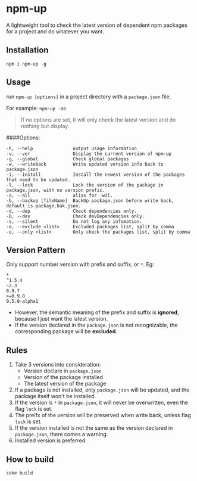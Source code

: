 npm-up
======

A lightweight tool to check the latest version of dependent npm packages for a project and do whatever you want.

## Installation
`npm i npm-up -g` 

## Usage
run `npm-up [options]` in a project directory with a `package.json` file.

For example: `npm-up -ab`

> If no options are set, it will only check the latest version and do nothing but display.

####Options:
```
-h, --help               output usage information
-v, --ver                Display the current version of npm-up
-g, --global             Check global packages
-w, --writeback          Write updated version info back to package.json
-i, --install            Install the newest version of the packages that need to be updated.
-l, --lock               Lock the version of the package in package.json, with no version prefix.
-a, --all                alias for -wil.
-b, --backup [fileName]  BackUp package.json before write back, default is package.bak.json.
-d, --dep                Check dependencies only.
-D, --dev                Check devDependencies only.
-s, --silent             Do not log any infomation.
-e, --exclude <list>     Excluded packages list, split by comma
-o, --only <list>        Only check the packages list, split by comma
```
## Version Pattern
Only support number version with prefix and suffix, or `*`. Eg:
```
*
^1.5.4
~2.3
0.9.7
>=0.9.8
0.5.0-alpha1
```
- However, the semantic meaning of the prefix and suffix is **ignored**, because I just want the latest version.
- If the version declared in the `package.json` is not recognizable, the corresponding package will be **excluded**.

## Rules
1. Take 3 versions into consideration: 
    - Version declare in `package.json`
    - Version of the package installed
    - The latest version of the package
2. If a package is not installed, only `package.json` will be updated, and the package itself won't be installed.
3. If the version is `*` in `package.json`, it will never be overwritten, even the flag `lock` is set.
4. The preifx of the version will be preserved when write back, unless flag `lock` is set.
5. If the version installed is not the same as the version declared in `package.json`, there comes a warning.
6. Installed version is preferred.


## How to build
`cake build`
